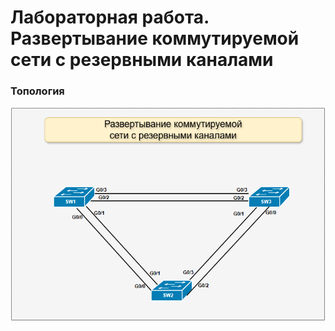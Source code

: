 # Лабораторная работа. Развертывание коммутируемой сети с резервными каналами

### Топология

![topology](topology_stp.png)

